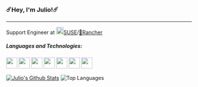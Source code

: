 ### ☄️Hey, I'm Julio!☄️ 
---
Support Engineer at [<img src="https://cdn.jsdelivr.net/gh/devicons/devicon/icons/opensuse/opensuse-original.svg" width="20" height="20"/>SUSE](https://suse.com)/[🐂Rancher](https://rancher.com)


##### Languages and Technologies:
<img src="https://cdn.jsdelivr.net/gh/devicons/devicon/icons/kubernetes/kubernetes-plain.svg" width="30" height="30"/> <img src="https://cdn.jsdelivr.net/gh/devicons/devicon/icons/k3s/k3s-original.svg" width="30" height="30"/> <img src="https://cdn.jsdelivr.net/gh/devicons/devicon/icons/go/go-original.svg" width="30" height="30"/> <img src="https://cdn.jsdelivr.net/gh/devicons/devicon/icons/terraform/terraform-original.svg" width="30" height="30"/> <img src="https://cdn.jsdelivr.net/gh/devicons/devicon/icons/python/python-original.svg" width="30" height="30"/> <img src="https://cdn.jsdelivr.net/gh/devicons/devicon/icons/bash/bash-original.svg" width="30" height="30"/> <img src="https://cdn.jsdelivr.net/gh/devicons/devicon/icons/docker/docker-plain.svg" width="30" height="30"/>





[![Julio's Github Stats](https://github-readme-stats.vercel.app/api?username=VltraHeaven&show_icons=true&theme=nightowl)](https://github.com/anuraghazra/github-readme-stats)
![Top Languages](https://github-readme-stats.vercel.app/api/top-langs/?username=VltraHeaven&theme=nightowl&hide=javascript,html,css&langs_count=8&layout=compact)

<!--
**VltraHeaven/VltraHeaven** is a ✨ _special_ ✨ repository because its `README.md` (this file) appears on your GitHub profile.

Here are some ideas to get you started:

- 🔭 I’m currently working on ...
- 🌱 I’m currently learning ...
- 👯 I’m looking to collaborate on ...
- 🤔 I’m looking for help with ...
- 💬 Ask me about ...
- 📫 How to reach me: ...
- 😄 Pronouns: ...
- ⚡ Fun fact: ...
-->
